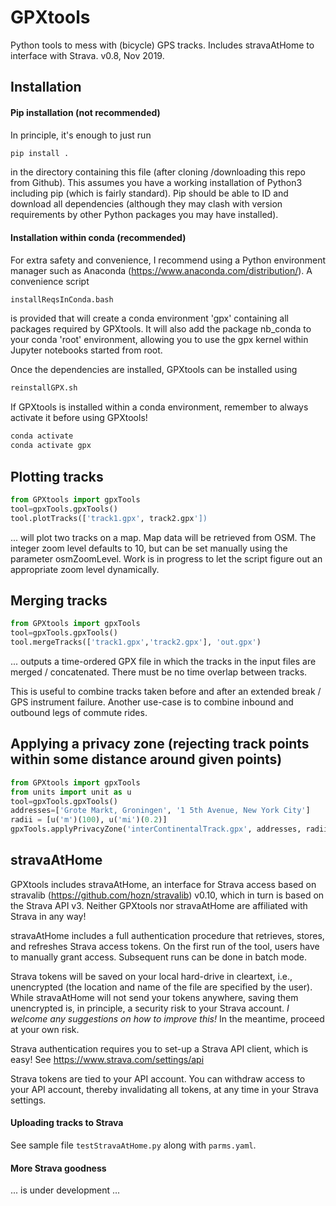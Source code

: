 # GPXtools
Python tools to mess with (bicycle) GPS tracks. Includes stravaAtHome to interface with Strava.
v0.8, Nov 2019.

## Installation

#### Pip installation (not recommended)
In principle, it's enough to just run
```bash
pip install .
```
in the directory containing this file (after cloning /downloading this repo from Github).  This assumes you have a working installation of Python3 including pip (which is fairly standard).  Pip should be able to ID and download all dependencies (although they may clash with version requirements by other Python packages you may have installed).

#### Installation within conda (recommended)
For extra safety and convenience, I recommend using a Python environment manager such as Anaconda (https://www.anaconda.com/distribution/).  A convenience script
```bash
installReqsInConda.bash
```
is provided that will create a conda environment 'gpx' containing all packages required by GPXtools.  It will also add the package nb_conda to your conda 'root' environment, allowing you to use the gpx kernel within Jupyter notebooks started from root.

Once the dependencies are installed, GPXtools can be installed using 
```bash
reinstallGPX.sh
```
If GPXtools is installed within a conda environment, remember to always activate it before using GPXtools!
```bash
conda activate
conda activate gpx
```

## Plotting tracks
```python
from GPXtools import gpxTools
tool=gpxTools.gpxTools()
tool.plotTracks(['track1.gpx', track2.gpx'])
```
... will plot two tracks on a map.  Map data will be retrieved from OSM.
The integer zoom level defaults to 10, but can be set manually using the parameter osmZoomLevel.
Work is in progress to let the script figure out an appropriate zoom level dynamically.

## Merging tracks
```python
from GPXtools import gpxTools
tool=gpxTools.gpxTools()
tool.mergeTracks(['track1.gpx','track2.gpx'], 'out.gpx')
```
... outputs a time-ordered GPX file in which the tracks in the input files are merged / concatenated.  There must be no time overlap between tracks.

This is useful to combine tracks taken before and after an extended break / GPS instrument failure.  Another use-case is to combine inbound and outbound legs of commute rides.

## Applying a privacy zone (rejecting track points within some distance around given points)
```python
from GPXtools import gpxTools
from units import unit as u
tool=gpxTools.gpxTools()
addresses=['Grote Markt, Groningen', '1 5th Avenue, New York City']
radii = [u('m')(100), u('mi')(0.2)]
gpxTools.applyPrivacyZone('interContinentalTrack.gpx', addresses, radii)
```

## stravaAtHome
GPXtools includes stravaAtHome, an interface for Strava access based on stravalib (https://github.com/hozn/stravalib) v0.10, which in turn is based on the Strava API v3.  Neither GPXtools nor stravaAtHome are affiliated with Strava in any way!

stravaAtHome includes a full authentication procedure that retrieves, stores, and refreshes Strava access tokens.  On the first run of the tool, users have to manually grant access.  Subsequent runs can be done in batch mode.  

Strava tokens will be saved on your local hard-drive in cleartext, i.e., unencrypted (the location and name of the file are specified by the user).  While stravaAtHome will not send your tokens anywhere, saving them unencrypted is, in principle, a security risk to your Strava account.  _I welcome any suggestions on how to improve this!_  In the meantime, proceed at your own risk.  

Strava authentication requires you to set-up a Strava API client, which is easy!  See https://www.strava.com/settings/api

Strava tokens are tied to your API account.  You can withdraw access to your API account, thereby invalidating all tokens, at any time in your Strava settings.  

#### Uploading tracks to Strava
See sample file `testStravaAtHome.py` along with `parms.yaml`.

#### More Strava goodness
... is under development ...

